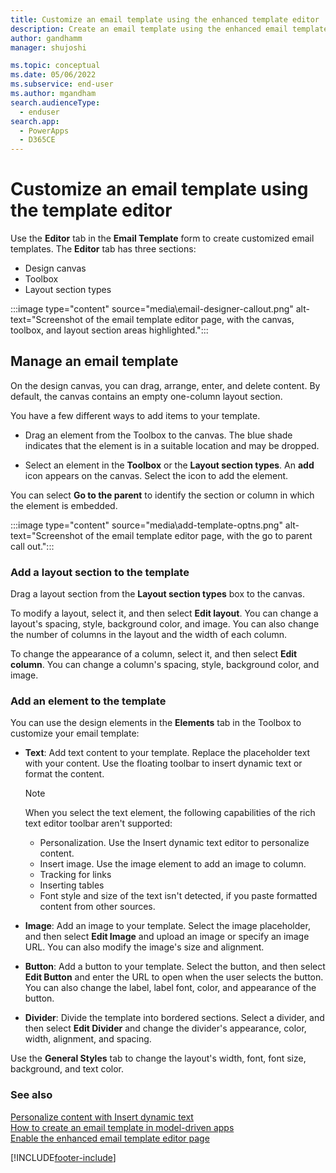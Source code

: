 ```yaml
---
title: Customize an email template using the enhanced template editor
description: Create an email template using the enhanced email template editor
author: gandhamm
manager: shujoshi

ms.topic: conceptual
ms.date: 05/06/2022
ms.subservice: end-user
ms.author: mgandham
search.audienceType: 
  - enduser
search.app: 
  - PowerApps
  - D365CE
---
```


# Customize an email template using the template editor 

Use the **Editor** tab in the **Email Template** form to create customized email templates. The **Editor** tab has three sections:

- Design canvas
- Toolbox
- Layout section types

:::image type="content" source="media\email-designer-callout.png" alt-text="Screenshot of the email template editor page, with the canvas, toolbox, and layout section areas highlighted.":::

## Manage an email template

On the design canvas, you can drag, arrange, enter, and delete content. By default, the canvas contains an empty one-column layout section.

You have a few different ways to add items to your template.

- Drag an element from the Toolbox to the canvas. The blue shade indicates that the element is in a suitable location and may be dropped.

- Select an element in the **Toolbox** or the **Layout section types**. An **add** icon appears on the canvas. Select the icon to add the element.

You can select **Go to the parent** to identify the section or column in which the element is embedded.

  :::image type="content" source="media\add-template-optns.png" alt-text="Screenshot of the email template editor page, with the go to parent call out.":::

### Add a layout section to the template

Drag a layout section from the **Layout section types** box to the canvas.

To modify a layout, select it, and then select **Edit layout**. You can change a layout's spacing, style, background color, and image. You can also change the number of columns in the layout and the width of each column.

To change the appearance of a column, select it, and then select **Edit column**. You can change a column's spacing, style, background color, and image.

### Add an element to the template

You can use the design elements in the **Elements** tab in the Toolbox to customize your email template:

- **Text**: Add text content to your template. Replace the placeholder text with your content. Use the floating toolbar to insert dynamic text or format the content.
    > [!NOTE]
    > When you select the text element, the following capabilities of the rich text editor toolbar aren't supported:
    >  - Personalization. Use the Insert dynamic text editor to personalize content.
    >  - Insert image. Use the image element to add an image to column.
    >  - Tracking for links
    >  - Inserting tables
    >  - Font style and size of the text isn't detected, if you paste formatted content from other sources.

- **Image**: Add an image to your template. Select the image placeholder, and then select **Edit Image** and upload an image or specify an image URL. You can also modify the image's size and alignment.

- **Button**: Add a button to your template. Select the button, and then select **Edit Button** and enter the URL to open when the user selects the button. You can also change the label, label font, color, and appearance of the button.

- **Divider**: Divide the template into bordered sections. Select a divider, and then select **Edit Divider** and change the divider's appearance, color, width, alignment, and spacing.

Use the **General Styles** tab to change the layout's width, font, font size, background, and text color.

### See also

[Personalize content with Insert dynamic text](email-dynamic-text.md)<br>
[How to create an email template  in model-driven apps](email-template-create.md)  
[Enable the enhanced email template editor page](cs-email-template-builder.md)

[!INCLUDE[footer-include](../includes/footer-banner.md)]
